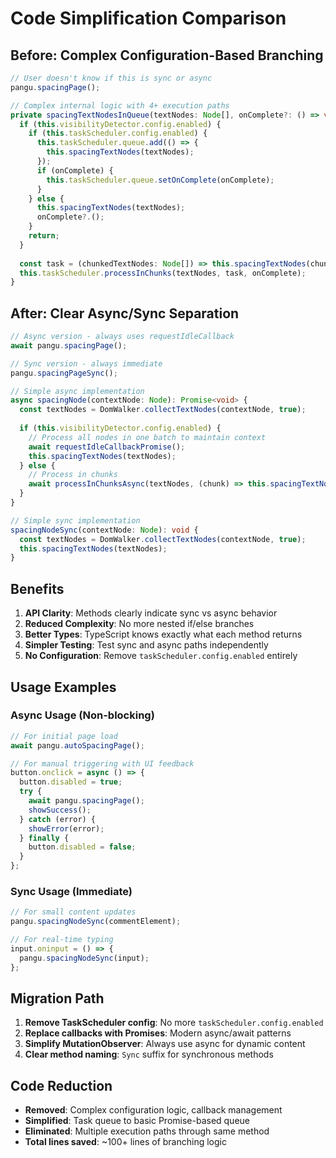 # Code Simplification Comparison

## Before: Complex Configuration-Based Branching

```typescript
// User doesn't know if this is sync or async
pangu.spacingPage(); 

// Complex internal logic with 4+ execution paths
private spacingTextNodesInQueue(textNodes: Node[], onComplete?: () => void) {
  if (this.visibilityDetector.config.enabled) {
    if (this.taskScheduler.config.enabled) {
      this.taskScheduler.queue.add(() => {
        this.spacingTextNodes(textNodes);
      });
      if (onComplete) {
        this.taskScheduler.queue.setOnComplete(onComplete);
      }
    } else {
      this.spacingTextNodes(textNodes);
      onComplete?.();
    }
    return;
  }
  
  const task = (chunkedTextNodes: Node[]) => this.spacingTextNodes(chunkedTextNodes);
  this.taskScheduler.processInChunks(textNodes, task, onComplete);
}
```

## After: Clear Async/Sync Separation

```typescript
// Async version - always uses requestIdleCallback
await pangu.spacingPage();

// Sync version - always immediate
pangu.spacingPageSync();

// Simple async implementation
async spacingNode(contextNode: Node): Promise<void> {
  const textNodes = DomWalker.collectTextNodes(contextNode, true);
  
  if (this.visibilityDetector.config.enabled) {
    // Process all nodes in one batch to maintain context
    await requestIdleCallbackPromise();
    this.spacingTextNodes(textNodes);
  } else {
    // Process in chunks
    await processInChunksAsync(textNodes, (chunk) => this.spacingTextNodes(chunk));
  }
}

// Simple sync implementation
spacingNodeSync(contextNode: Node): void {
  const textNodes = DomWalker.collectTextNodes(contextNode, true);
  this.spacingTextNodes(textNodes);
}
```

## Benefits

1. **API Clarity**: Methods clearly indicate sync vs async behavior
2. **Reduced Complexity**: No more nested if/else branches
3. **Better Types**: TypeScript knows exactly what each method returns
4. **Simpler Testing**: Test sync and async paths independently
5. **No Configuration**: Remove `taskScheduler.config.enabled` entirely

## Usage Examples

### Async Usage (Non-blocking)
```typescript
// For initial page load
await pangu.autoSpacingPage();

// For manual triggering with UI feedback
button.onclick = async () => {
  button.disabled = true;
  try {
    await pangu.spacingPage();
    showSuccess();
  } catch (error) {
    showError(error);
  } finally {
    button.disabled = false;
  }
};
```

### Sync Usage (Immediate)
```typescript
// For small content updates
pangu.spacingNodeSync(commentElement);

// For real-time typing
input.oninput = () => {
  pangu.spacingNodeSync(input);
};
```

## Migration Path

1. **Remove TaskScheduler config**: No more `taskScheduler.config.enabled`
2. **Replace callbacks with Promises**: Modern async/await patterns
3. **Simplify MutationObserver**: Always use async for dynamic content
4. **Clear method naming**: `Sync` suffix for synchronous methods

## Code Reduction

- **Removed**: Complex configuration logic, callback management
- **Simplified**: Task queue to basic Promise-based queue
- **Eliminated**: Multiple execution paths through same method
- **Total lines saved**: ~100+ lines of branching logic